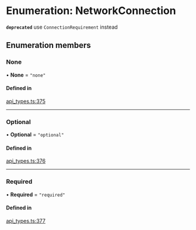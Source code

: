 # Enumeration: NetworkConnection

**`deprecated`** use `ConnectionRequirement` instead

## Enumeration members

### None

• **None** = `"none"`

#### Defined in

[api_types.ts:375](https://github.com/coda/packs-sdk/blob/main/api_types.ts#L375)

___

### Optional

• **Optional** = `"optional"`

#### Defined in

[api_types.ts:376](https://github.com/coda/packs-sdk/blob/main/api_types.ts#L376)

___

### Required

• **Required** = `"required"`

#### Defined in

[api_types.ts:377](https://github.com/coda/packs-sdk/blob/main/api_types.ts#L377)
